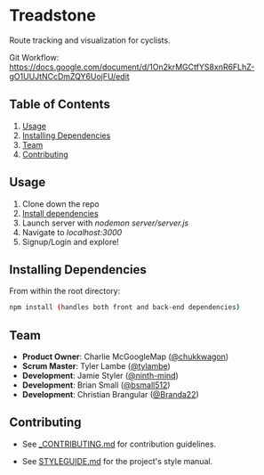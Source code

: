 # Treadstone

Route tracking and visualization for cyclists.

Git Workflow: https://docs.google.com/document/d/1On2krMGCtfYS8xnR6FLhZ-gO1UUJtNCcDmZQY6UojFU/edit

## Table of Contents

1. [Usage](#usage)
1. [Installing Dependencies](#installing-dependencies)
1. [Team](#team)
1. [Contributing](#contributing)

## Usage

1. Clone down the repo
1. [Install dependencies](#installing-dependencies)
1. Launch server with *nodemon server/server.js*
1. Navigate to *localhost:3000*
1. Signup/Login and explore!

## Installing Dependencies

From within the root directory:

```sh
npm install (handles both front and back-end dependencies)
```

## Team

  - __Product Owner__: Charlie McGoogleMap ([@chukkwagon](https://github.com/chukkwagon))
  - __Scrum Master__: Tyler Lambe ([@tylambe](https://github.com/tylambe))
  - __Development__: Jamie Styler ([@ninth-mind](https://github.com/ninth-mind))
  - __Development__: Brian Small ([@bsmall512](https://github.com/bsmall512))
  - __Development__: Christian Brangular ([@Branda22](https://github.com/Branda22))

## Contributing

- See [_CONTRIBUTING.md](_CONTRIBUTING.md) for contribution guidelines.

- See [STYLEGUIDE.md](STYLEGUIDE.md) for the project's style manual.